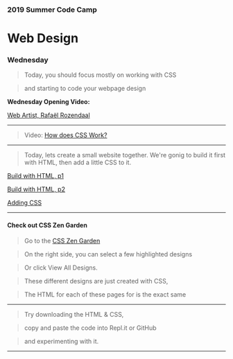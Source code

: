 
### 2019 Summer Code Camp
# Web Design

### Wednesday

> Today, you should focus mostly on working with CSS

> and starting to code your webpage design

**Wednesday Opening Video:** 

[Web Artist, Rafaël Rozendaal](https://drive.google.com/file/d/0B2kk-2sM3a1yTUJ1dlFoS3ZMUlk/view)

***

> Video: [How does CSS Work?](https://www.youtube.com/watch?v=Dk2QZri5hCo)

***

> Today, lets create a small website together. We're gonig to build it first with HTML, then add a little CSS to it.

[Build with HTML, p1](https://youtu.be/06NmcA4vT68)

[Build with HTML, p2](https://youtu.be/rdDws-Xpquc)

[Adding CSS](https://youtu.be/fx1nh8ajUkU)

***

#### Check out CSS Zen Garden

> Go to the [CSS Zen Garden](http://csszengarden.com)

> On the right side, you can select a few highlighted designs

> Or click View All Designs.

> These different designs are just created with CSS,

> The HTML for each of these pages for is the exact same

***

> Try downloading the HTML & CSS, 

> copy and paste the code into Repl.it or GitHub

> and experimenting with it.

***

